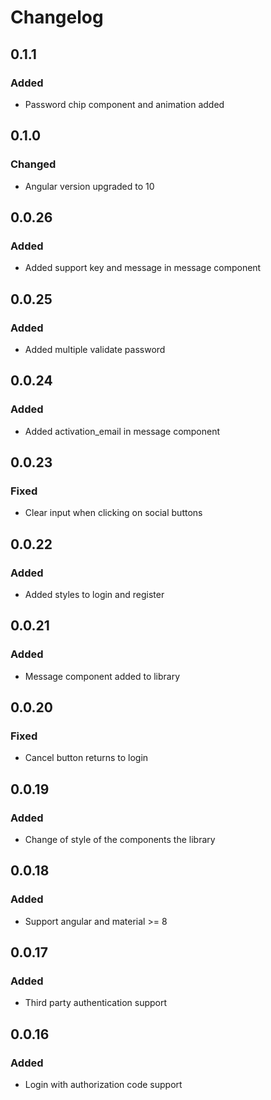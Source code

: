 # Changelog

## 0.1.1

### Added

-   Password chip component and animation added

## 0.1.0

### Changed

-   Angular version upgraded to 10

## 0.0.26

### Added

-   Added support key and message in message component

## 0.0.25

### Added

-   Added multiple validate password

## 0.0.24

### Added

-   Added activation_email in message component

## 0.0.23

### Fixed

-   Clear input when clicking on social buttons

## 0.0.22

### Added

-   Added styles to login and register

## 0.0.21

### Added

-   Message component added to library

## 0.0.20

### Fixed

-   Cancel button returns to login

## 0.0.19

### Added

-   Change of style of the components the library

## 0.0.18

### Added

-   Support angular and material >= 8

## 0.0.17

### Added

-   Third party authentication support

## 0.0.16

### Added

-   Login with authorization code support
